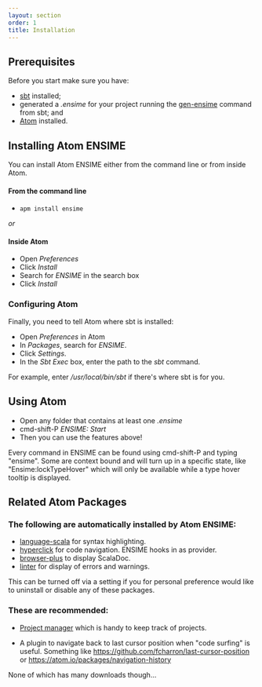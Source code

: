 ```yaml
---
layout: section
order: 1
title: Installation
---
```


## Prerequisites

Before you start make sure you have:

- [sbt] installed;
- generated a _.ensime_ for your project running the [gen-ensime] command from sbt; and
- [Atom] installed.

## Installing Atom ENSIME

You can install Atom ENSIME either from the command line or from inside Atom.

#### From the command line

- `apm install ensime`

_or_

#### Inside Atom

- Open _Preferences_
- Click _Install_
- Search for _ENSIME_ in the search box
- Click _Install_


### Configuring Atom
  
Finally, you need to tell Atom where sbt is installed:

- Open _Preferences_ in Atom
- In _Packages_, search for _ENSIME_.
- Click _Settings_.
- In the _Sbt Exec_ box, enter the path to the _sbt_ command.

For example, enter _/usr/local/bin/sbt_ if there's where sbt is for you.

## Using Atom

- Open any folder that contains at least one _.ensime_
- cmd-shift-P _ENSIME: Start_
- Then you can use the features above!

Every command in ENSIME can be found using cmd-shift-P and typing "ensime". Some are context bound and will turn up in a specific state, like "Ensime:lockTypeHover" which will only be available while a type hover tooltip is displayed.

## Related Atom Packages

### The following are automatically installed by Atom ENSIME:

- [language-scala] for syntax highlighting.
- [hyperclick] for code navigation. ENSIME hooks in as provider.
- [browser-plus] to display ScalaDoc.
- [linter] for display of errors and warnings.

This can be turned off via a setting if you for personal preference would like to uninstall or disable any of these packages.

### These are recommended:

- [Project manager] which is handy to keep track of projects.

- A plugin to navigate back to last cursor position when "code surfing" is useful. Something like https://github.com/fcharron/last-cursor-position or https://atom.io/packages/navigation-history
  
 None of which has many downloads though…

[sbt]: http://www.scala-sbt.org/download.html
[gen-ensime]: /build_tools/sbt/
[language-scala]: https://atom.io/packages/language-scala
[linter]: https://atom.io/packages/linter
[hyperclick]: https://atom.io/packages/hyperclick
[browser-plus]: https://atom.io/packages/browser-plus
[Project manager]: https://github.com/danielbrodin/atom-project-manager
[last cursor position]: https://atom.io/packages/last-cursor-position
[Atom]: https://atom.io/
